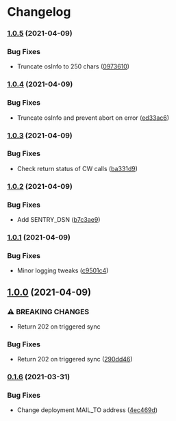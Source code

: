 # Changelog

### [1.0.5](https://www.github.com/magna5/lm2cw/compare/v1.0.4...v1.0.5) (2021-04-09)


### Bug Fixes

* Truncate osInfo to 250 chars ([0973610](https://www.github.com/magna5/lm2cw/commit/09736109dce073c0fa7948f56632dd6f2528263e))

### [1.0.4](https://www.github.com/magna5/lm2cw/compare/v1.0.3...v1.0.4) (2021-04-09)


### Bug Fixes

* Truncate osInfo and prevent abort on error ([ed33ac6](https://www.github.com/magna5/lm2cw/commit/ed33ac615e8041333a19750aa0a0b710814f572b))

### [1.0.3](https://www.github.com/magna5/lm2cw/compare/v1.0.2...v1.0.3) (2021-04-09)


### Bug Fixes

* Check return status of CW calls ([ba331d9](https://www.github.com/magna5/lm2cw/commit/ba331d95902588be36fd11b04f5fcfce21b1f198))

### [1.0.2](https://www.github.com/magna5/lm2cw/compare/v1.0.1...v1.0.2) (2021-04-09)


### Bug Fixes

* Add SENTRY_DSN ([b7c3ae9](https://www.github.com/magna5/lm2cw/commit/b7c3ae9488356e7bf42e142efc1ebea3d229ba5c))

### [1.0.1](https://www.github.com/magna5/lm2cw/compare/v1.0.0...v1.0.1) (2021-04-09)


### Bug Fixes

* Minor logging tweaks ([c9501c4](https://www.github.com/magna5/lm2cw/commit/c9501c40de57f3719fe40e5eb75ffa8ce5813339))

## [1.0.0](https://www.github.com/magna5/lm2cw/compare/v0.1.6...v1.0.0) (2021-04-09)


### ⚠ BREAKING CHANGES

* Return 202 on triggered sync

### Bug Fixes

* Return 202 on triggered sync ([290dd46](https://www.github.com/magna5/lm2cw/commit/290dd46342dafdb117c9bcd97c7fa58ca6037b99))

### [0.1.6](https://www.github.com/magna5/lm2cw/compare/0.1.5...v0.1.6) (2021-03-31)


### Bug Fixes

* Change deployment MAIL_TO address ([4ec469d](https://www.github.com/magna5/lm2cw/commit/4ec469d7b51dec66728f392d227a9674b7a8a078))
